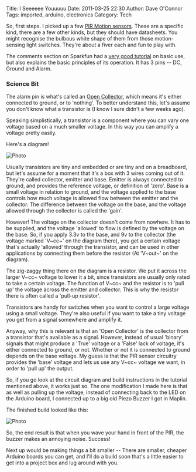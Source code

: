 Title: I Seeeeee Youuuuu
Date: 2011-03-25 22:30
Author: Dave O'Connor
Tags: imported, arduino, electronics
Category: Tech

So, first steps. I picked up a few [PIR Motion sensors]. These are a
specific kind, there are a few other kinds, but they should have
datasheets. You might recognise the bulbous white shape of them from
those motion-sensing light switches. They're about a fiver each and fun
to play with.  
  
The comments section on Sparkfun had a [very good tutorial] on basic
use, but also explains the basic principles of its operation. It has 3
pins -- DC, Ground and Alarm.  
  
### Science Bit
  
The alarm pin is what's called an [Open Collector], which means it's
either connected to ground, or to 'nothing'. To better understand this,
let's assume you don't know what a transistor is (I know I sure didn't a
few weeks ago).

Speaking simplistically, a transistor is a component where you can vary
one voltage based on a much smaller voltage. In this way you can amplify
a voltage pretty easily.

Here's a diagram!

![Photo][1]

Usually transistors are tiny and embedded or are tiny and on a
breadboard, but let's assume for a moment that it's a box with 3 wires
coming out of it. They're called collector, emitter and base. Emitter is
always connected to ground, and provides the reference voltage, or
definition of 'zero'. Base is a small voltage in relation to ground, and
the voltage applied to the base controls how much voltage is allowed
flow between the emitter and the collector. The difference between the
voltage on the base, and the voltage allowed through the collector is
called the 'gain'.

However! The voltage on the collector doesn't come from nowhere. It has
to be supplied, and the voltage 'allowed' to flow is defined by the
voltage on the base. So, if you apply 3.3v to the base, and 9v to the
collector (the voltage marked 'V~cc~' on the diagram there), you get a
certain voltage that's actually 'allowed' through the transistor, and
can be used in other applications by connecting them before the resistor
(At 'V~out~' on the diagram).

The zig-zaggy thing there on the diagram is a resistor. We put it across
the larger V~cc~ voltage to lower it a bit, since transistors are
usually only rated to take a certain voltage. The function of V~cc~ and
the resistor is to 'pull up' the voltage across the emitter and
collector. This is why the resistor there is often called a 'pull-up
resistor'.

Transistors are handy for switches when you want to control a large
voltage using a small voltage. They're also useful if you want to take a
tiny voltage you get from a signal somewhere and amplify it.

Anyway, why this is relevant is that an 'Open Collector' is the
collector from a transistor that's available as a signal. However,
instead of usual 'binary' signals that might produce a 'True' voltage or
a 'False' lack of voltage, it's either connected to ground, or not.
Whether or not it is connected to ground depends on the base voltage. My
guess is that the PIR sensor circuitry provides the 'base' voltage and
lets us use any V~cc~ voltage we want, in order to 'pull up' the output.

So, if you go look at the circuit diagram and build instructions in the
tutorial mentioned above, it works just so. The one modification I made
here is that as well as pulling up the voltage, instead of connecting
back to the LED on the Arduino board, I connected up to a big old Piezo
Buzzer I got in Maplin.

The finished build looked like this:

![Photo][2]

So, the end result is that when you wave your hand in front of the PIR,
the buzzer makes an annoying noise. Success!

Next up would be making things a bit smaller -- There are smaller,
cheaper Arduino boards you can get, and I'll do a build soon that's a
little easier to get into a project box and lug around with you.

  [PIR Motion sensors]: http://www.sparkfun.com/products/8630
  [very good tutorial]: http://itp.nyu.edu/physcomp/sensors/Reports/PIRMotionSensor
  [Open Collector]: http://en.wikipedia.org/wiki/Open_collector
  [1]: http://upload.wikimedia.org/wikipedia/commons/d/dc/Transistor2.svg
  [2]: https://lh6.googleusercontent.com/_otzZMGWrd00/TY0Nl6RxURI/AAAAAAAADfk/kPBdY2IPIUQ/s720/IMG_20110313_212116.jpg
